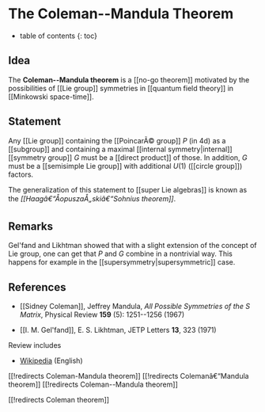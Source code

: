 
# The Coleman--Mandula Theorem
* table of contents
{: toc}

## Idea

The __Coleman--Mandula theorem__ is a [[no-go theorem]] motivated by the possibilities of [[Lie group]] symmetries in [[quantum field theory]] in [[Minkowski space-time]].


## Statement

Any [[Lie group]] containing the [[PoincarÃ© group]] $P$ (in 4d) as a [[subgroup]] and containing a maximal [[internal symmetry|internal]] [[symmetry group]] $G$ must be a [[direct product]] of those. In addition, $G$ must be a [[semisimple Lie group]] with additional $U(1)$ ([[circle group]]) factors. 

The generalization of this statement to [[super Lie algebras]] is known as the _[[Haagâ€“ÅopuszaÅ„skiâ€“Sohnius theorem]]_.

## Remarks

Gel'fand and Likhtman showed that with a slight extension of the concept of Lie group, one can get that $P$ and $G$ combine in a nontrivial way. This happens for example in the [[supersymmetry|supersymmetric]] case. 



## References

* [[Sidney Coleman]], Jeffrey Mandula, _All Possible Symmetries of the S Matrix_, Physical Review __159__ (5): 1251--1256 (1967)

* [[I. M. Gel'fand]], E. S. Likhtman, JETP Letters __13__, 323 (1971)

Review includes

* [Wikipedia](http://en.wikipedia.org/wiki/Coleman%E2%80%93Mandula_theorem) (English)


[[!redirects Coleman-Mandula theorem]]
[[!redirects Colemanâ€“Mandula theorem]]
[[!redirects Coleman--Mandula theorem]]

[[!redirects Coleman theorem]]
